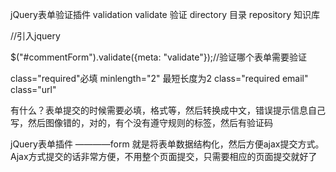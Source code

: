 jQuery表单验证插件 validation  validate 验证 directory 目录 repository 知识库

<script src="lib/jquery.validate.js" type="text/javascript"></script>//引入jquery

$("#commentForm").validate({meta: "validate"});//验证哪个表单需要验证

class="required"必填 minlength="2" 最短长度为2
class="required email"
class="url"

有什么？表单提交的时候需要必填，格式等，然后转换成中文，错误提示信息自己写，然后图像错的，对的，有个没有遵守规则的标签，然后有验证码

jQuery表单插件 ————form
就是将表单数据结构化，然后方便ajax提交方式。Ajax方式提交的话非常方便，不用整个页面提交，只需要相应的页面提交就好了